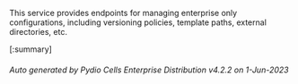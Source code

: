 






This service provides endpoints for managing enterprise only configurations, including versioning policies, template paths, external directories, etc.

[:summary]

###### Auto generated by Pydio Cells Enterprise Distribution v4.2.2 on 1-Jun-2023
